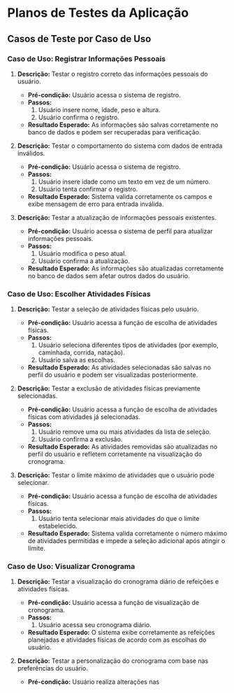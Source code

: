 # Planos de Testes da Aplicação

## Casos de Teste por Caso de Uso

### Caso de Uso: Registrar Informações Pessoais

1. **Descrição:** Testar o registro correto das informações pessoais do usuário.
   - **Pré-condição:** Usuário acessa o sistema de registro.
   - **Passos:**
     1. Usuário insere nome, idade, peso e altura.
     2. Usuário confirma o registro.
   - **Resultado Esperado:** As informações são salvas corretamente no banco de dados e podem ser recuperadas para verificação.

2. **Descrição:** Testar o comportamento do sistema com dados de entrada inválidos.
   - **Pré-condição:** Usuário acessa o sistema de registro.
   - **Passos:**
     1. Usuário insere idade como um texto em vez de um número.
     2. Usuário tenta confirmar o registro.
   - **Resultado Esperado:** Sistema valida corretamente os campos e exibe mensagem de erro para entrada inválida.

3. **Descrição:** Testar a atualização de informações pessoais existentes.
   - **Pré-condição:** Usuário acessa o sistema de perfil para atualizar informações pessoais.
   - **Passos:**
     1. Usuário modifica o peso atual.
     2. Usuário confirma a atualização.
   - **Resultado Esperado:** As informações são atualizadas corretamente no banco de dados sem afetar outros dados do usuário.

### Caso de Uso: Escolher Atividades Físicas

1. **Descrição:** Testar a seleção de atividades físicas pelo usuário.
   - **Pré-condição:** Usuário acessa a função de escolha de atividades físicas.
   - **Passos:**
     1. Usuário seleciona diferentes tipos de atividades (por exemplo, caminhada, corrida, natação).
     2. Usuário salva as escolhas.
   - **Resultado Esperado:** As atividades selecionadas são salvas no perfil do usuário e podem ser visualizadas posteriormente.

2. **Descrição:** Testar a exclusão de atividades físicas previamente selecionadas.
   - **Pré-condição:** Usuário acessa a função de escolha de atividades físicas com atividades já selecionadas.
   - **Passos:**
     1. Usuário remove uma ou mais atividades da lista de seleção.
     2. Usuário confirma a exclusão.
   - **Resultado Esperado:** As atividades removidas são atualizadas no perfil do usuário e refletem corretamente na visualização do cronograma.

3. **Descrição:** Testar o limite máximo de atividades que o usuário pode selecionar.
   - **Pré-condição:** Usuário acessa a função de escolha de atividades físicas.
   - **Passos:**
     1. Usuário tenta selecionar mais atividades do que o limite estabelecido.
   - **Resultado Esperado:** Sistema valida corretamente o número máximo de atividades permitidas e impede a seleção adicional após atingir o limite.

### Caso de Uso: Visualizar Cronograma

1. **Descrição:** Testar a visualização do cronograma diário de refeições e atividades físicas.
   - **Pré-condição:** Usuário acessa a função de visualização de cronograma.
   - **Passos:**
     1. Usuário acessa seu cronograma diário.
   - **Resultado Esperado:** O sistema exibe corretamente as refeições planejadas e atividades físicas de acordo com as escolhas do usuário.

2. **Descrição:** Testar a personalização do cronograma com base nas preferências do usuário.
   - **Pré-condição:** Usuário realiza alterações nas

